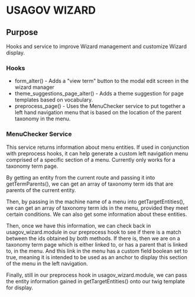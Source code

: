 # USAGOV WIZARD

## Purpose
Hooks and service to improve Wizard management and customize Wizard display.

### Hooks

* form_alter() - Adds a "view term" button to the modal edit screen
in the wizard manager
* theme_suggestions_page_alter() - Adds a theme suggestion for page templates
based on vocabulary.
* preprocess_page() - Uses the MenuChecker service to put together a left hand
navigation menu that is based on the location of the parent taxonomy in the menu.

### MenuChecker Service

 This service returns information about menu entities. If used in conjunction
 with preprocess hooks, it can help generate a custom left navigation menu
 comprised of a specific section of a menu. Currently only works for a taxonomy term page.

 By getting an entity from the current route and passing it into getTermParents(),
 we can get an array of taxonomy term ids that are parents of the current
 entity.

 Then, by passing in the machine name of a menu into getTargetEntities(), we can
 get an array of taxonomy term ids in the menu, provided they meet certain conditions.
 We can also get some information about these entities.

 Then, once we have this information, we can check back in usagov_wizard.module in
 our preprocess hook to see if there is a match between the ids obtained by both methods.
 If there is, then we are on a taxonomy term page which is either linked to,
 or has a parent that is linked to, in the menu. And this link in the menu has a
 custom field boolean set to true, meaning it is intended to be used as an anchor
 to display this section of the menu in the left navigation.

 Finally, still in our preprocess hook in usagov_wizard.module,
 we can pass the entity information gained in getTargetEntities() onto our
 twig template for display.
